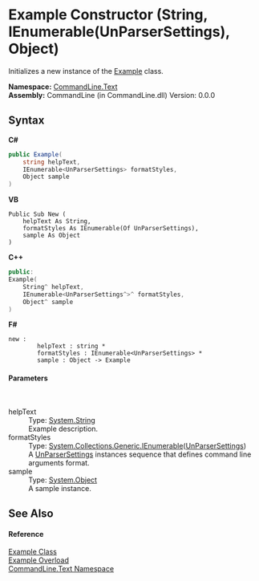 # Example Constructor (String, IEnumerable(UnParserSettings), Object)
 

Initializes a new instance of the <a href="T_CommandLine_Text_Example">Example</a> class.

**Namespace:**&nbsp;<a href="N_CommandLine_Text">CommandLine.Text</a><br />**Assembly:**&nbsp;CommandLine (in CommandLine.dll) Version: 0.0.0

## Syntax

**C#**<br />
``` C#
public Example(
	string helpText,
	IEnumerable<UnParserSettings> formatStyles,
	Object sample
)
```

**VB**<br />
``` VB
Public Sub New ( 
	helpText As String,
	formatStyles As IEnumerable(Of UnParserSettings),
	sample As Object
)
```

**C++**<br />
``` C++
public:
Example(
	String^ helpText, 
	IEnumerable<UnParserSettings^>^ formatStyles, 
	Object^ sample
)
```

**F#**<br />
``` F#
new : 
        helpText : string * 
        formatStyles : IEnumerable<UnParserSettings> * 
        sample : Object -> Example
```


#### Parameters
&nbsp;<dl><dt>helpText</dt><dd>Type: <a href="https://docs.microsoft.com/dotnet/api/system.string" target="_blank">System.String</a><br />Example description.</dd><dt>formatStyles</dt><dd>Type: <a href="https://docs.microsoft.com/dotnet/api/system.collections.generic.ienumerable-1" target="_blank">System.Collections.Generic.IEnumerable</a>(<a href="T_CommandLine_UnParserSettings">UnParserSettings</a>)<br />A <a href="T_CommandLine_UnParserSettings">UnParserSettings</a> instances sequence that defines command line arguments format.</dd><dt>sample</dt><dd>Type: <a href="https://docs.microsoft.com/dotnet/api/system.object" target="_blank">System.Object</a><br />A sample instance.</dd></dl>

## See Also


#### Reference
<a href="T_CommandLine_Text_Example">Example Class</a><br /><a href="Overload_CommandLine_Text_Example__ctor">Example Overload</a><br /><a href="N_CommandLine_Text">CommandLine.Text Namespace</a><br />